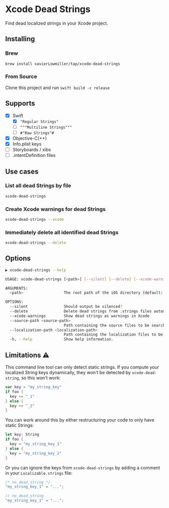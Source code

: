 # Xcode Dead Strings

Find dead localized strings in your Xcode project.

## Installing

### Brew

```sh
brew install xavierLowmiller/tap/xcode-dead-strings
```

### From Source

Clone this project and run `swift build -c release`

## Supports

- [x] Swift
  - [x] `"Regular Strings"`
  - [ ] `"""Multiline Strings"""`
  - [ ] `#"Raw Strings"#`
- [x] Objective-C(++)
- [x] Info.plist keys
- [ ] Storyboards / xibs
- [ ] .intentDefinition files

## Use cases

### List all dead Strings by file

```sh
xcode-dead-strings
```

### Create Xcode warnings for dead Strings

```sh
xcode-dead-strings --xcode
```

### Immediately delete all identified dead Strings

```sh
xcode-dead-strings --delete
```

## Options

```sh
▶ xcode-dead-strings --help

USAGE: xcode-dead-strings [<path>] [--silent] [--delete] [--xcode-warnings] [--source-path <source-path>] [--localization-path <localization-path>]

ARGUMENTS:
  <path>                  The root path of the iOS directory (default: .)

OPTIONS:
  --silent                Should output be silenced? 
  --delete                Delete dead strings from .strings files automatically 
  --xcode-warnings        Show dead strings as warnings in Xcode 
  --source-path <source-path>
                          Path containing the source files to be searched 
  --localization-path <localization-path>
                          Path containing the localization files to be searched 
  -h, --help              Show help information.
```

## Limitations ⚠️

This command line tool can only detect static strings. If you compute your localized String keys dynamically, they won't be detected by `xcode-dead-string`, so this won't work:

```swift
var key = "my_string_key"
if foo {
  key += "_1"
} else {
  key += "_2"
}
```

You can work around this by either restructuring your code to only have static Strings:

```swift
let key: String
if foo {
  key = "my_string_key_1"
} else {
  key = "my_string_key_2"
}
```

Or you can ignore the keys from `xcode-dead-strings` by adding a comment in your `Localizable.strings` file:

```swift
/* no_dead_string */
"my_string_key_1" = "...";

// no_dead_string
"my_string_key_1" = "...";
```
